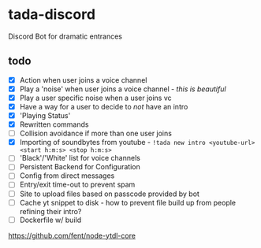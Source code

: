 # tada-discord

Discord Bot for dramatic entrances

## todo

- [x] Action when user joins a voice channel
- [x] Play a 'noise' when user joins a voice channel - _this is beautiful_
- [x] Play a user specific noise when a user joins vc
- [x] Have a way for a user to decide to _not_ have an intro
- [x] 'Playing Status'
- [x] Rewritten commands
- [ ] Collision avoidance if more than one user joins
- [x] Importing of soundbytes from youtube - `!tada new intro <youtube-url> <start h:m:s> <stop h:m:s>`
- [ ] 'Black'/'White' list for voice channels
- [ ] Persistent Backend for Configuration
- [ ] Config from direct messages
- [ ] Entry/exit time-out to prevent spam
- [ ] Site to upload files based on passcode provided by bot
- [ ] Cache yt snippet to disk - how to prevent file build up from people refining their intro?
- [ ] Dockerfile w/ build

https://github.com/fent/node-ytdl-core